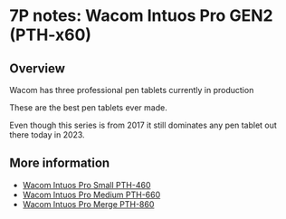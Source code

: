 # 7P notes: Wacom Intuos Pro GEN2 (PTH-x60)

## Overview

Wacom has three professional pen tablets currently in production

These are the best pen tablets ever made.&#x20;

Even though this series is from 2017 it still dominates any pen tablet out there today in 2023.

## More information

* [Wacom Intuos Pro Small PTH-460](../../product-info/wacom/wacom-intuos-pro/wacom-intuos-pro-small-pth-460.md) &#x20;
* [Wacom Intuos Pro Medium PTH-660](../../product-info/wacom/wacom-intuos-pro/wacom-intuos-pro-medium-pth-660.md) &#x20;
* [Wacom Intuos Pro Merge PTH-860](../../product-info/wacom/wacom-intuos-pro/wacom-intuos-pro-large-pth-860.md) &#x20;










